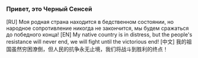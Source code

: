 ### Привет, это Черный Сенсей
[RU]
Моя родная страна находится в бедственном состоянии, но народное сопротивление никогда не закончится, мы будем сражаться до победного конца!
[EN]
My native country is in distress, but the people's resistance will never end, we will fight until the victorious end!
[中文]
我的祖国虽然穷困潦倒，但人民的抗争永无止境，我们将战斗到胜利的终点！
